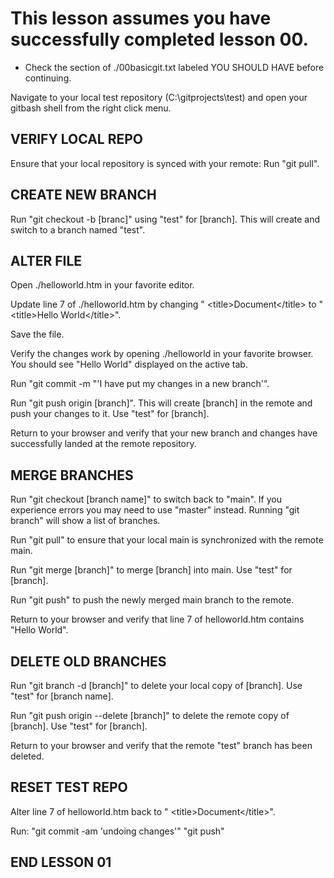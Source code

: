 # This lesson assumes you have successfully completed lesson 00.
- Check the section of ./00basicgit.txt labeled YOU SHOULD HAVE before continuing.

Navigate to your local test repository (C:\gitprojects\test) and open your gitbash shell from the right click menu.

## VERIFY LOCAL REPO

Ensure that your local repository is synced with your remote:
 Run "git pull".

## CREATE NEW BRANCH

Run "git checkout -b [branc]" using "test" for [branch].
 This will create and switch to a branch named "test".

## ALTER FILE

Open ./helloworld.htm in your favorite editor.

Update line 7 of ./helloworld.htm by changing "  &lt;title>Document&lt;/title> to "  &lt;title>Hello World&lt;/title>".

Save the file.

Verify the changes work by opening ./helloworld in your favorite browser.
 You should see "Hello World" displayed on the active tab.

Run "git commit -m "'I have put my changes in a new branch'".

Run "git push origin [branch]". This will create [branch] in the remote and push your changes to it. Use "test" for [branch].

Return to your browser and verify that your new branch and changes have successfully landed at the remote repository.

## MERGE BRANCHES

Run "git checkout [branch name]" to switch back to "main". If you experience errors you may need to use "master" instead.
 Running "git branch" will show a list of branches.

Run "git pull" to ensure that your local main is synchronized with the remote main.

Run "git merge [branch]" to merge [branch] into main. Use "test" for [branch].

Run "git push" to push the newly merged main branch to the remote.

Return to your browser and verify that line 7 of helloworld.htm contains "Hello World".

## DELETE OLD BRANCHES

Run "git branch -d [branch]" to delete your local copy of [branch]. Use "test" for [branch name].

Run "git push origin --delete [branch]" to delete the remote copy of [branch]. Use "test" for [branch].

Return to your browser and verify that the remote "test" branch has been deleted.

## RESET TEST REPO

Alter line 7 of helloworld.htm back to "  &lt;title>Document&lt;/title>".

Run:
 "git commit -am 'undoing changes'"
 "git push"

## END LESSON 01
